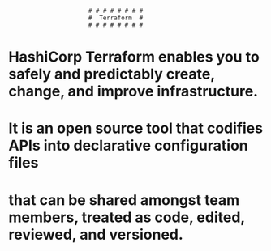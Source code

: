                          # # # # # # # #
                          #  Terraform  #
                          # # # # # # # #

# HashiCorp Terraform enables you to safely and predictably create, change, and improve infrastructure. 
# 
# It is an open source tool that **codifies APIs into declarative configuration files**
# 
# that can be shared amongst team members, treated as code, edited, reviewed, and versioned.
